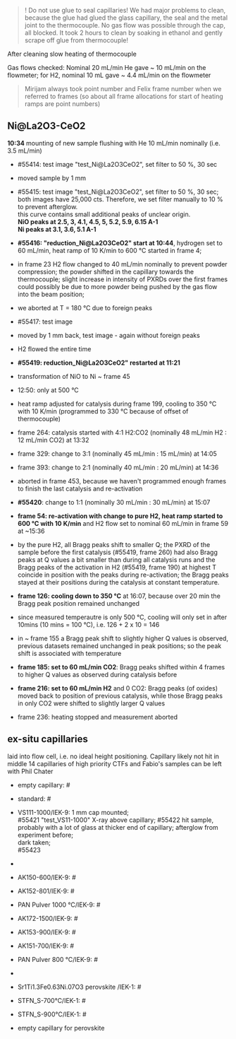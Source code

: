 
> ! Do not use glue to seal capillaries!
> We had major problems to clean, because the glue had glued the glass capillary, the seal and the metal joint to the thermocouple.
No gas flow was possible through the cap, all blocked. It took 2 hours to clean by soaking in ethanol and gently scrape off glue from thermocouple! <br>

After cleaning slow heating of thermocouple

Gas flows checked: Nominal 20 mL/min He gave ~ 10 mL/min on the flowmeter; for H2, nominal 10 mL gave ~ 4.4 mL/min on the flowmeter

> Mirijam always took point number and Felix frame number when we referred to frames (so about all frame allocations for start of heating ramps are point numbers)

## Ni@La2O3-CeO2 ##
**10:34** mounting of new sample
flushing with He 10 mL/min nominally (i.e. 3.5 mL/min) <br>
- #55414: test image "test_Ni@La2O3CeO2", set filter to 50 %, 30 sec
- moved sample by 1 mm
- #55415: test image "test_Ni@La2O3CeO2", set filter to 50 %, 30 sec; both images have 25,000 cts. Therefore, we set filter manually to 10 % to prevent afterglow. <br>
  this curve contains small additional peaks of unclear origin. <br>
  **NiO peaks at 2.5, 3, 4.1, 4.5, 5, 5.2, 5.9, 6.15 A-1** <br>
  **Ni peaks at 3.1, 3.6, 5.1 A-1**
  
- **#55416: "reduction_Ni@La2O3CeO2" start at 10:44**, hydrogen set to 60 mL/min, heat ramp of 10 K/min to 600 °C started in frame 4;
- in frame 23 H2 flow changed to 40 mL/min nominally to prevent powder compression; the powder shifted in the capillary towards the thermocouple; slight increase in intensity of PXRDs over the first frames could possibly be due to more powder being pushed by the gas flow into the beam position;
- we aborted at T = 180 °C due to foreign peaks
- #55417: test image
- moved by 1 mm back, test image - again without foreign peaks
- H2 flowed the entire time
- **#55419: reduction_Ni@La2O3CeO2" restarted at 11:21**
- transformation of NiO to Ni ~ frame 45
- 12:50: only at 500 °C
- heat ramp adjusted for catalysis during frame 199, cooling to 350 °C with 10 K/min (programmed to 330 °C because of offset of thermocouple)
- frame 264: catalysis started with 4:1 H2:CO2 (nominally 48 mL/min H2 : 12 mL/min CO2) at 13:32
- frame 329: change to 3:1 (nominally 45 mL/min : 15 mL/min) at 14:05
- frame 393: change to 2:1 (nominally 40 mL/min : 20 mL/min) at 14:36
- aborted in frame 453, because we haven't programmed enough frames to finish the last catalysis and re-activation
- **#55420**: change to 1:1 (nominally 30 mL/min : 30 mL/min) at 15:07
- **frame 54: re-activation with change to pure H2, heat ramp started to 600 °C with 10 K/min** and H2 flow set to nominal 60 mL/min in frame 59 at ~15:36
- by the pure H2, all Bragg peaks shift to smaller Q; the PXRD of the sample before the first catalysis (#55419, frame 260) had also Bragg peaks at Q values a bit smaller than during all catalysis runs and the Bragg peaks of the activation in H2 (#55419, frame 190) at highest T coincide in position with the peaks during re-activation; the Bragg peaks stayed at their positions during the catalysis at constant temperature.
- **frame 126: cooling down to 350 °C** at 16:07, because over 20 min the Bragg peak position remained unchanged
- since measured temperautre is only 500 °C, cooling will only set in after 10mins (10 mins = 100 °C), i.e. 126 + 2 x 10 = 146
- in ~ frame 155 a Bragg peak shift to slightly higher Q values is observed, previous datasets remained unchanged in peak positions; so the peak shift is associated with temperature
- **frame 185: set to 60 mL/min CO2**: Bragg peaks shifted within 4 frames to higher Q values as observed during catalysis before
- **frame 216: set to 60 mL/min H2** and 0 CO2: Bragg peaks (of oxides) moved back to position of previous catalysis, while those Bragg peaks in only CO2 were shifted to slightly larger Q values
- frame 236: heating stopped and measurement aborted

## ex-situ capillaries ##
laid into flow cell, i.e. no ideal height positioning. Capillary likely not hit in middle
14 capillaries of high priority
CTFs and Fabio's samples can be left with Phil Chater

- empty capillary: #
- standard: #
- VS111-1000/IEK-9: 1 mm cap mounted; <br>
  #55421 "test_VS11-1000" X-ray above capillary; #55422 hit sample, probably with a lot of glass at thicker end of capillary; afterglow from experiment before; <br>
  dark taken; <br>
  #55423 

- 
- AK150-600/IEK-9: #
- AK152-801/IEK-9: #
- PAN Pulver 1000 °C/IEK-9: #
- AK172-1500/IEK-9: #
- AK153-900/IEK-9: #
- AK151-700/IEK-9: #
- PAN Pulver 800 °C/IEK-9: #
-
- Sr1Ti1.3Fe0.63Ni.07O3 perovskite /IEK-1: #
- STFN_S-700°C/IEK-1: #
- STFN_S-900°C/IEK-1: #
- empty capillary for perovskite

